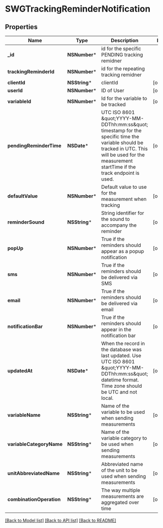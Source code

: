 # SWGTrackingReminderNotification

## Properties
Name | Type | Description | Notes
------------ | ------------- | ------------- | -------------
**_id** | **NSNumber*** | id for the specific PENDING tracking remidner | 
**trackingReminderId** | **NSNumber*** | id for the repeating tracking remidner | 
**clientId** | **NSString*** | clientId | [optional] 
**userId** | **NSNumber*** | ID of User | [optional] 
**variableId** | **NSNumber*** | Id for the variable to be tracked | [optional] 
**pendingReminderTime** | **NSDate*** | UTC ISO 8601 \&quot;YYYY-MM-DDThh:mm:ss\&quot;  timestamp for the specific time the variable should be tracked in UTC.  This will be used for the measurement startTime if the track endpoint is used. | [optional] 
**defaultValue** | **NSNumber*** | Default value to use for the measurement when tracking | [optional] 
**reminderSound** | **NSString*** | String identifier for the sound to accompany the reminder | [optional] 
**popUp** | **NSNumber*** | True if the reminders should appear as a popup notification | [optional] 
**sms** | **NSNumber*** | True if the reminders should be delivered via SMS | [optional] 
**email** | **NSNumber*** | True if the reminders should be delivered via email | [optional] 
**notificationBar** | **NSNumber*** | True if the reminders should appear in the notification bar | [optional] 
**updatedAt** | **NSDate*** | When the record in the database was last updated. Use UTC ISO 8601 \&quot;YYYY-MM-DDThh:mm:ss\&quot;  datetime format. Time zone should be UTC and not local. | [optional] 
**variableName** | **NSString*** | Name of the variable to be used when sending measurements | [optional] 
**variableCategoryName** | **NSString*** | Name of the variable category to be used when sending measurements | [optional] 
**unitAbbreviatedName** | **NSString*** | Abbreviated name of the unit to be used when sending measurements | [optional] 
**combinationOperation** | **NSString*** | The way multiple measurements are aggregated over time | [optional] 

[[Back to Model list]](../README.md#documentation-for-models) [[Back to API list]](../README.md#documentation-for-api-endpoints) [[Back to README]](../README.md)


